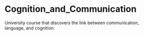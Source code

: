 # Cognition_and_Communication
University course that discovers the link between communication, language, and cognition. 
